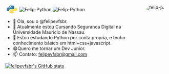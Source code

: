 <div style="display: inline_block"><br>
  <img align="center" alt="Felip-Python" height="30" width="40" src="https://raw.githubusercontent.com/devicons/devicon/master/icons/python/python-original.svg">
  <img align="center" alt="Felip-Python" height="30" width="40" src="https://icongr.am/devicon/javascript-original.svg">
  <img align="center" alt="Felip-Python" height="30" width="40" src="https://icongr.am/devicon/html5-original-wordmark.svg">
  <img align="right" alt="felip-pic" height="150" style="border-radius:50px;" src="https://avatarfiles.alphacoders.com/230/230348.jpg?width=676&height=676">




- 👋 Ola, sou o  @felipevfsbr.
- 📖 Atualmente estou Cursando Seguranca Digital na Universidade Mauricio de Nassau.
- 🐍 Estou estudando Python por conta propria, e tenho conhecimento básico em html+css+javascript.
- 😁Quero me tornar um Dev Junior.
- 📫 Contato: felipevfsbr@gmail.com

[![felipevfsbr's GitHub stats](https://github-readme-stats.vercel.app/api?username=felipevfsbr)](https://github.com/anuraghazra/github-readme-stats)



<!---
felipevfsbr/felipevfsbr is a ✨ special ✨ repository because its `README.md` (this file) appears on your GitHub profile.
You can click the Preview link to take a look at your changes.
--->
